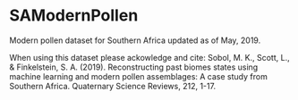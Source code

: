 # SAModernPollen
Modern pollen dataset for Southern Africa updated as of May, 2019.

When using this dataset please ackowledge and cite:
Sobol, M. K., Scott, L., & Finkelstein, S. A. (2019). Reconstructing past biomes states using machine learning and modern pollen assemblages: A case study from Southern Africa. Quaternary Science Reviews, 212, 1-17.
